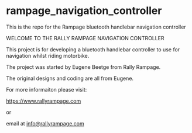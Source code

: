 # rampage_navigation_controller
This is the repo for the Rampage bluetooth handlebar navigation controller

WELCOME TO THE RALLY RAMPAGE NAVIGATION CONTROLLER

This project is for developing a bluetooth handlebar controller to use for navigation whilst riding motorbike.

The project was started by Eugene Beetge from Rally Rampage. 

The original designs and coding are all from Eugene.

For more informaiton please visit: 

https://www.rallyrampage.com

or 

email at info@rallyrampage.com
